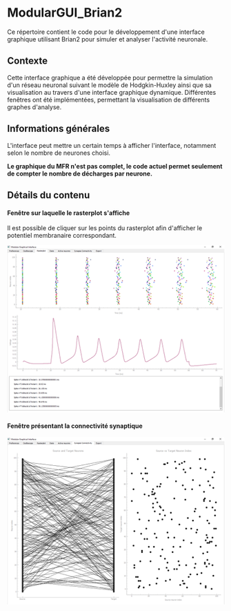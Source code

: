 # ModularGUI_Brian2

Ce répertoire contient le code pour le développement d'une interface graphique utilisant Brian2 pour simuler et analyser l'activité neuronale.

## Contexte

Cette interface graphique a été développée pour permettre la simulation d'un réseau neuronal suivant le modèle de Hodgkin-Huxley ainsi que sa visualisation au travers d'une interface graphique dynamique. Différentes fenêtres ont été implémentées, permettant la visualisation de différents graphes d'analyse. 

## Informations générales

L'interface peut mettre un certain temps à afficher l'interface, notamment selon le nombre de neurones choisi.

**Le graphique du MFR n'est pas complet, le code actuel permet seulement de compter le nombre de décharges par neurone.**

## Détails du contenu

#### Fenêtre sur laquelle le rasterplot s'affiche

Il est possible de cliquer sur les points du rasterplot afin d'afficher le potentiel membranaire correspondant.

![Fenêtre sur laquelle le rasterplot s'affiche](./img/rasterplot.png)

#### Fenêtre présentant la connectivité synaptique

![Fenêtre présentant la connectivité synaptique](./img/synapse_connectivity.png)